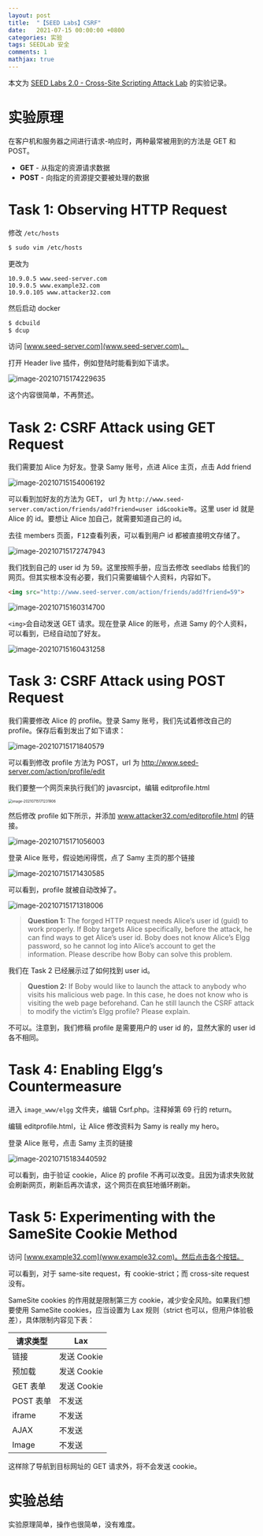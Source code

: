 ```yaml
---
layout: post
title:  "【SEED Labs】CSRF"
date:   2021-07-15 00:00:00 +0800
categories: 实验
tags: SEEDLab 安全
comments: 1
mathjax: true
---
```


本文为 [SEED Labs 2.0 - Cross-Site Scripting Attack Lab](https://seedsecuritylabs.org/Labs_20.04/Web/Web_XSS_Elgg/) 的实验记录。

# 实验原理

在客户机和服务器之间进行请求-响应时，两种最常被用到的方法是 GET 和 POST。

- **GET** - 从指定的资源请求数据
- **POST** - 向指定的资源提交要被处理的数据

# Task 1: Observing HTTP Request

修改 `/etc/hosts`

```bash
$ sudo vim /etc/hosts
```

更改为

```
10.9.0.5 www.seed-server.com
10.9.0.5 www.example32.com
10.9.0.105 www.attacker32.com
```

然后启动 docker

```bash
$ dcbuild
$ dcup
```

访问 [www.seed-server.com](www.seed-server.com)。

打开 Header live 插件，例如登陆时能看到如下请求。

![image-20210715174229635](https://i.loli.net/2021/07/15/qFQxmG8TveA7iaH.png)

这个内容很简单，不再赘述。

# Task 2: CSRF Attack using GET Request

我们需要加 Alice 为好友。登录 Samy 账号，点进 Alice 主页，点击 Add friend

![image-20210715154006192](https://i.loli.net/2021/07/15/7MaGVm4wr6U3Eyf.png)

可以看到加好友的方法为 GET， url 为 `http://www.seed-server.com/action/friends/add?friend=user id&cookie等`。这里 user id 就是 Alice 的 id。要想让 Alice 加自己，就需要知道自己的 id。

去往 members 页面，<kbd>F12</kbd>查看列表，可以看到用户 id 都被直接明文存储了。

![image-20210715172747943](https://i.loli.net/2021/07/15/YetQRKCgi2GPZln.png)

我们找到自己的 user id 为 59。这里按照手册，应当去修改 seedlabs 给我们的网页。但其实根本没有必要，我们只需要编辑个人资料，内容如下。

```html
<img src="http://www.seed-server.com/action/friends/add?friend=59">
```

![image-20210715160314700](https://i.loli.net/2021/07/15/MjGfPBWtzk1eA96.png)

`<img>`会自动发送 GET 请求。现在登录 Alice 的账号，点进 Samy 的个人资料，可以看到，已经自动加了好友。

![image-20210715160431258](https://i.loli.net/2021/07/15/dWDPyeB4MrKubaE.png)

# Task 3: CSRF Attack using POST Request

我们需要修改 Alice 的 profile。登录 Samy 账号，我们先试着修改自己的 profile。保存后看到发出了如下请求：

![image-20210715171840579](https://i.loli.net/2021/07/15/MIREvuG2Ba8ezrU.png)

可以看到修改 profile 方法为 POST，url 为 http://www.seed-server.com/action/profile/edit

我们要整一个网页来执行我们的 javasrcipt，编辑 editprofile.html

<img src="https://i.loli.net/2021/07/15/OY28LVvoy7Jcgbm.png" alt="image-20210715171231906" style="zoom:50%;" />

然后修改 profile 如下所示，并添加 www.attacker32.com/editprofile.html 的链接。

![image-20210715171056003](https://i.loli.net/2021/07/15/qznoMPZ9xg5pjeE.png)

登录 Alice 账号，假设她闲得慌，点了 Samy 主页的那个链接

![image-20210715171430585](https://i.loli.net/2021/07/15/Z7iqnswPSJbgAaK.png)

可以看到，profile 就被自动改掉了。

![image-20210715171318006](https://i.loli.net/2021/07/15/hNg24UWTJixAXVG.png)

> **Question 1:** The forged HTTP request needs Alice’s user id (guid) to work properly. If Boby targets
> Alice specifically, before the attack, he can find ways to get Alice’s user id. Boby does not know
> Alice’s Elgg password, so he cannot log into Alice’s account to get the information. Please describe
> how Boby can solve this problem.

我们在 Task 2 已经展示过了如何找到 user id。

> **Question 2:** If Boby would like to launch the attack to anybody who visits his malicious web page.
> In this case, he does not know who is visiting the web page beforehand. Can he still launch the CSRF
> attack to modify the victim’s Elgg profile? Please explain.

不可以。注意到，我们修稿 profile 是需要用户的 user id 的，显然大家的 user id 各不相同。

# Task 4: Enabling Elgg’s Countermeasure

进入 `image_www/elgg` 文件夹，编辑 Csrf.php。注释掉第 69 行的 return。

编辑 editprofile.html，让 Alice 修改资料为 Samy is really my hero。

登录 Alice 账号，点击 Samy 主页的链接

![image-20210715183440592](https://i.loli.net/2021/07/15/PCeOYcgtV5DHUTK.png)

可以看到，由于验证 cookie，Alice 的 profile 不再可以改变。且因为请求失败就会刷新网页，刷新后再次请求，这个网页在疯狂地循环刷新。

# Task 5: Experimenting with the SameSite Cookie Method

访问 [www.example32.com](www.example32.com)。然后点击各个按钮。

可以看到，对于 same-site request，有 cookie-strict；而 cross-site request 没有。

SameSite cookies 的作用就是限制第三方 cookie，减少安全风险。如果我们想要使用 SameSite cookies，应当设置为 Lax 规则（strict 也可以，但用户体验极差），具体限制内容见下表：

| 请求类型  | Lax         |
| --------- | ----------- |
| 链接      | 发送 Cookie |
| 预加载    | 发送 Cookie |
| GET 表单  | 发送 Cookie |
| POST 表单 | 不发送      |
| iframe    | 不发送      |
| AJAX      | 不发送      |
| Image     | 不发送      |

这样除了导航到目标网址的 GET 请求外，将不会发送 cookie。

# 实验总结

实验原理简单，操作也很简单，没有难度。
